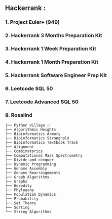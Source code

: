 ## Hackerrank :

### 1. Project Euler+ (949)

### 2. Hackerrank 3 Months Preparation Kit

### 3. Hackerrank 1 Week Preparation Kit

### 4. Hackerrank 1 Month Preparation Kit

### 5. Hackerrank Software Engineer Prep Kit

### 6. Leetcode SQL 50

### 7. Leetcode  Advanced SQL 50

### 8. Rosalind 
    ├── Python Village ✅
    ├── Algorithmic Heights
    ├── Bioinformatics Armory
    ├── Bioinformatics Stronghold
    ├── Bioinformatics Textbook Track
    ├── Alignment
    ├── Combinatorics
    ├── Computational Mass Spectrometry
    ├── Divide-and-conquer
    ├── Dynamic Programming
    ├── Genome Assembly
    ├── Genome Rearrangements
    ├── Graph Algorithms
    ├── Graphs
    ├── Heredity
    ├── Phylogeny
    ├── Population Dynamics
    ├── Probability
    ├── Set Theory
    ├── Sorting
    └── String Algorithms


